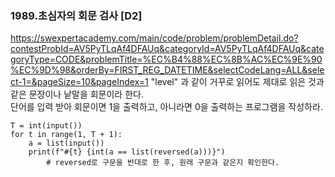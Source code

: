 ### 1989.초심자의 회문 검사 [D2]
https://swexpertacademy.com/main/code/problem/problemDetail.do?contestProbId=AV5PyTLqAf4DFAUq&categoryId=AV5PyTLqAf4DFAUq&categoryType=CODE&problemTitle=%EC%B4%88%EC%8B%AC%EC%9E%90%EC%9D%98&orderBy=FIRST_REG_DATETIME&selectCodeLang=ALL&select-1=&pageSize=10&pageIndex=1
"level" 과 같이 거꾸로 읽어도 제대로 읽은 것과 같은 문장이나 낱말을 회문이라 한다.  
단어를 입력 받아 회문이면 1을 출력하고, 아니라면 0을 출력하는 프로그램을 작성하라.

```
T = int(input())
for t in range(1, T + 1):
    a = list(input())
    print(f"#{t} {int(a == list(reversed(a)))}")
        # reversed로 구문을 반대로 한 후, 원래 구문과 같은지 확인한다.

